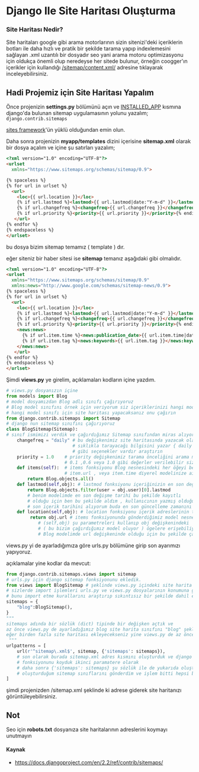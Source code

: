 # Django Ile Site Haritası Oluşturma

### Site Haritası Nedir?

Site haritaları google gibi arama motorlarının sizin sitenizi'deki içeriklerin botları ile daha hızlı ve pratik bir şekilde tarama yapıp indexlemesini sağlayan .xml uzantılı bir dosyadır seo yani arama motoru optimizasyonu için oldukça önemli olup neredeyse her sitede bulunur, örneğin coogger'ın içerikler için kullandığı [/sitemap/content.xml/](https://www.coogger.com/sitemap/content.xml/) adresine tıklayarak inceleyebilirsiniz.

## Hadi Projemiz için Site Haritası Yapalım

Önce projenizin **settings.py** bölümünü açın ve  [INSTALLED_APP](https://docs.djangoproject.com/en/1.11/ref/settings/#std:setting-INSTALLED_APPS) kısmına django'da bulunan sitemap uygulamasının yolunu yazalım; `django.contrib.sitemaps`

[sites framework](https://docs.djangoproject.com/en/1.11/ref/contrib/sites/#module-django.contrib.sites)'ün yüklü olduğundan emin olun.

Daha sonra projenizin **myapp/templates** dizini içerisine **sitemap.xml** olarak bir dosya açalım ve içine şu satırları yazalım;

```html
<?xml version="1.0" encoding="UTF-8"?>
<urlset
  xmlns="https://www.sitemaps.org/schemas/sitemap/0.9">

{% spaceless %}
{% for url in urlset %}
  <url>
    <loc>{{ url.location }}</loc>
    {% if url.lastmod %}<lastmod>{{ url.lastmod|date:"Y-m-d" }}</lastmod>{% endif %}
    {% if url.changefreq %}<changefreq>{{ url.changefreq }}</changefreq>{% endif %}
    {% if url.priority %}<priority>{{ url.priority }}</priority>{% endif %}
   </url>
{% endfor %}
{% endspaceless %}
</urlset>
```

bu dosya bizim sitemap temamız ( template ) dır.

eğer siteniz bir haber sitesi ise **sitemap** temanız aşağıdaki gibi olmalıdır.

```html
<?xml version="1.0" encoding="UTF-8"?>
<urlset
  xmlns="https://www.sitemaps.org/schemas/sitemap/0.9"
  xmlns:news="http://www.google.com/schemas/sitemap-news/0.9">
{% spaceless %}
{% for url in urlset %}
  <url>
    <loc>{{ url.location }}</loc>
    {% if url.lastmod %}<lastmod>{{ url.lastmod|date:"Y-m-d" }}</lastmod>{% endif %}
    {% if url.changefreq %}<changefreq>{{ url.changefreq }}</changefreq>{% endif %}
    {% if url.priority %}<priority>{{ url.priority }}</priority>{% endif %}
    <news:news>
      {% if url.item.time %}<news:publication_date>{{ url.item.time|date:"Y-m-d" }}</news:publication_date>{% endif %}
      {% if url.item.tag %}<news:keywords>{{ url.item.tag }}</news:keywords>{% endif %}
    </news:news>
   </url>
{% endfor %}
{% endspaceless %}
</urlset>
```

Şimdi **views.py** ye girelim, açıklamaları kodların içine yazdım.

```python
# views.py dosyanızın içine
from models import Blog
# model dosyamızdan Blog adlı sınıfı çağırıyoruz
# Blog model sınıfını örnek için veriyorum siz içeriklerinizi hangi model sınıfında tutuyorsanız yanı
# hangi model sınıfı için site haritası yapacaksanız onu çağırın
from django.contrib.sitemaps import Sitemap
# django nun sitemap sınıfını çağırıyoruz
class BlogSitemap(Sitemap):
# sınıf ismimizi verdik ve çağırdığımız Sitemap sınıfından miras alıyoruz
    changefreq = "daily" # bu değişkenimiz site haritasında yazacak olan ne
                         # sıklıkla tarayacağı bilgisini yazar { daily always weekly }
                         # gibi seçenekler vardır araştırın
    priority = 1.0    # priority değişkenimiz tarama önceliğini arama motorlarına belirtir
                      # 0.1 ,0.6 veya 1.0 gibi değerler verilebilir size kalmış
    def items(self):  # items fonksiyonu Blog nesnesindeki her öğeyi belirtir yani
                      # item.url , veya item.time diyerel modelinize ait değişkenleri alabilirsiniz
        return Blog.objects.all()
    def lastmod(self,obj): # lastmod fonksiyonu içeriğinizin en son değiştirilme tarihini gösterir.
        return Blog.objects.filter(user = obj.user)[0].lastmod
        # benim modelimde en son değişme tarihi bu şekilde kayıtlı
        # olduğu için ben bu şekilde aldım , kullanıcının yazmış olduğu en
        # son içerik tarihini alıyorum buda en son güncelleme zamanını vermiş oluyor ve bu bilgiyi return ile gönderiyorum
    def location(self,obj): # location fonksiyonu içerik adreslerinin tutulduğu yerdir
         return obj.url # items fonksiyonunda gönderdiğimiz model nesnemizin öğelerine erişmek için
            # (self,obj) şu parametreleri kullanıp obj değişkenindeki
            # ( bu bizim çağırdığımız model oluyor ) ögelere erişebiliyoruz bende içerik adreseri
            # Blog modelimde url değişkeninde olduğu için bu şekilde çağırdım.
```

views.py yi de ayarladığımıza göre urls.py bölümüne girip son ayarımızı yapıyoruz.

açıklamalar yine kodlar da mevcut:

```python
from django.contrib.sitemaps.views import sitemap
# urls.py için django sitemap fonksiyonunu ekledik.
from views import BlogSitemap # şeklinde views.py içindeki site harita sınıfımı çağırdım
# sizlerde import işlemleri urls.py ve views.py dosyalarının konumuna göre değişebilir
# bunu import etme kurallarını araştırıp sıkıntısız bir şekilde dahil edebilirsiniz
sitemaps = {
    "blog":BlogSitemap(),
}
"""
sitemaps adında bir sözlük (dict) tipinde bir değişken açtık ve
az önce views.py de ayarladığımız blog site harita sınıfını "blog" şeklinde sözlüğümüze gönderdik
eğer birden fazla site haritası ekleyecekseniz yine views.py de az önce yaptığımız işlemleri başka eklemek istediğiniz model sınıfınızı dahil ederek ayarlayıp o sınıfı urls.py içine çağırarak ( import ederek ) sitemaps sözlüğüne eklemeniz yetecektir.
 """
urlpatterns = [
    url(r'^sitemap\.xml$', sitemap, {'sitemaps': sitemaps}),
    # son olarak burada sitemap.xml adres kısmını oluşturduk ve django nun sitemap
    # fonksiyonunu koyduk ikinci paramatere olarak
    # daha sonra {'sitemaps': sitemaps} şu sözlük ile de yukarıda oluşturduğumuz sitemaps
    # oluşturduğum sitemap sınıflarını gönderdim ve işlem bitti hepsi bu kadar
]
```

şimdi  projenizden /sitemap.xml şeklinde ki adrese giderek site haritanızı görüntüleyebilirsiniz.


## Not
Seo için **robots.txt** dosyanıza site haritalarının adreslerini koymayı unutmayın

#### Kaynak
- https://docs.djangoproject.com/en/2.2/ref/contrib/sitemaps/
